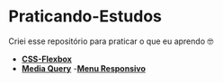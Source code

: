 # Praticando-Estudos
 Criei esse repositório para praticar o que eu aprendo 🤓
 - <a href="https://nando006.github.io/Praticando-Estudos/CSS-Flexbox/index.html" target="_blank"><strong>CSS-Flexbox</strong></a>
 - <a href="https://nando006.github.io/Praticando-Estudos/Media-Query/index.html" target="_blank"><strong>Media Query</strong></a>
-<a href="https://nando006.github.io/Praticando-Estudos/Menu-Responsivo-Humburguer-Simples/menu-responsivo-simples.html" target="_blank"><strong>Menu Responsivo</strong></a>
